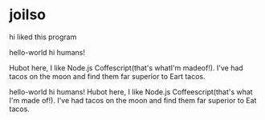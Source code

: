joilso
======

hi liked this program

hello-world
hi humans!

Hubot here, I like Node.js Coffescript(that's whatI'm madeof!).
I've had tacos on the moon and find them far superior to Eart tacos. 

hello-world
hi humans!
Hubot here, I like Node.js Coffeescript(that's what I'm made of!).
I've had tacos on the moon and find them far superior to Eat tacos.
